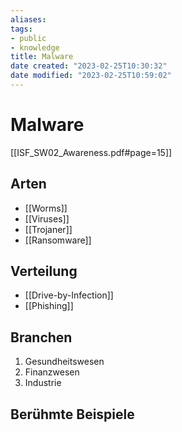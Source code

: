 ```yaml
---
aliases: 
tags:  
- public
- knowledge
title: Malware
date created: "2023-02-25T10:30:32"
date modified: "2023-02-25T10:59:02"
---
```


# Malware

[[ISF_SW02_Awareness.pdf#page=15]]

## Arten

- [[Worms]]
- [[Viruses]]
- [[Trojaner]]
- [[Ransomware]]

## Verteilung

- [[Drive-by-Infection]]
- [[Phishing]]

## Branchen

1. Gesundheitswesen
2. Finanzwesen
3. Industrie

## Berühmte Beispiele

